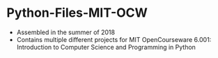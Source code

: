 # Python-Files-MIT-OCW

* Assembled in the summer of 2018
* Contains multiple different projects for MIT OpenCourseware 6.001: Introduction to Computer Science and Programming in Python

